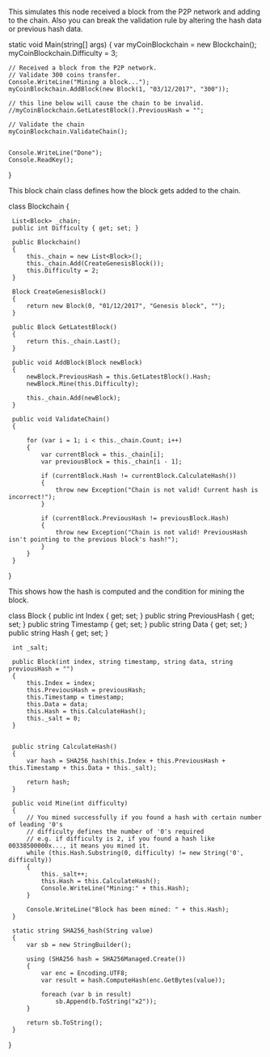
This simulates this node received a block from the P2P network
and adding to the chain. Also you can break the validation rule
by altering the hash data or previous hash data.

static void Main(string[] args)
{
    var myCoinBlockchain = new Blockchain();
    myCoinBlockchain.Difficulty = 3;

    // Received a block from the P2P network.
    // Validate 300 coins transfer.
    Console.WriteLine("Mining a block...");
    myCoinBlockchain.AddBlock(new Block(1, "03/12/2017", "300"));

    // this line below will cause the chain to be invalid.
    //myCoinBlockchain.GetLatestBlock().PreviousHash = "";

    // Validate the chain
    myCoinBlockchain.ValidateChain();
    

    Console.WriteLine("Done");
    Console.ReadKey();
}

This block chain class defines how the block gets added to the chain.

 class Blockchain
 {

     List<Block> _chain;
     public int Difficulty { get; set; }        

     public Blockchain()
     {
         this._chain = new List<Block>();
         this._chain.Add(CreateGenesisBlock());
         this.Difficulty = 2;
     }

     Block CreateGenesisBlock()
     {
         return new Block(0, "01/12/2017", "Genesis block", "");
     }

     public Block GetLatestBlock()
     {
         return this._chain.Last();
     }

     public void AddBlock(Block newBlock)
     {
         newBlock.PreviousHash = this.GetLatestBlock().Hash;
         newBlock.Mine(this.Difficulty);

         this._chain.Add(newBlock);
     }

     public void ValidateChain()
     {

         for (var i = 1; i < this._chain.Count; i++)
         {
             var currentBlock = this._chain[i];
             var previousBlock = this._chain[i - 1];

             if (currentBlock.Hash != currentBlock.CalculateHash())
             {
                 throw new Exception("Chain is not valid! Current hash is incorrect!");
             }

             if (currentBlock.PreviousHash != previousBlock.Hash)
             {
                 throw new Exception("Chain is not valid! PreviousHash isn't pointing to the previous block's hash!");
             }
         }            
     }
 }

This shows how the hash is computed and the condition for mining the block.

class Block
 {
     public int Index { get; set; }
     public string PreviousHash { get; set; }
     public string Timestamp { get; set; }
     public string Data { get; set; }
     public string Hash { get; set; }

     int _salt;

     public Block(int index, string timestamp, string data, string previousHash = "")
     {
         this.Index = index;
         this.PreviousHash = previousHash;
         this.Timestamp = timestamp;
         this.Data = data;
         this.Hash = this.CalculateHash();
         this._salt = 0;
     }


     public string CalculateHash()
     {
         var hash = SHA256_hash(this.Index + this.PreviousHash + this.Timestamp + this.Data + this._salt);

         return hash;
     }

     public void Mine(int difficulty)
     {
         // You mined successfully if you found a hash with certain number of leading '0's
         // difficulty defines the number of '0's required 
         // e.g. if difficulty is 2, if you found a hash like  00338500000x..., it means you mined it.
         while (this.Hash.Substring(0, difficulty) != new String('0', difficulty))
         {
             this._salt++;
             this.Hash = this.CalculateHash();
             Console.WriteLine("Mining:" + this.Hash);
         }

         Console.WriteLine("Block has been mined: " + this.Hash);
     }

     static string SHA256_hash(String value)
     {
         var sb = new StringBuilder();

         using (SHA256 hash = SHA256Managed.Create())
         {
             var enc = Encoding.UTF8;
             var result = hash.ComputeHash(enc.GetBytes(value));

             foreach (var b in result)
                 sb.Append(b.ToString("x2"));
         }

         return sb.ToString();
     }
 }
	
	
